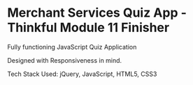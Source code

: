 # Merchant Services Quiz App - Thinkful Module 11 Finisher
Fully functioning JavaScript Quiz Application

Designed with Responsiveness in mind.

Tech Stack Used: jQuery, JavaScript, HTML5, CSS3
